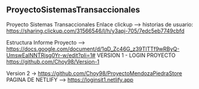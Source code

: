 ProyectoSistemasTransaccionales
----------------------------
Proyecto Sistemas Transaccionales Enlace clickup --> historias de usuario: https://sharing.clickup.com/31566546/l/h/y3apj-705/7edc5eb7749cbfd

Estructura Informe Proyecto --> https://docs.google.com/document/d/1qD_Zc46G_z39TlTTf9wRByQ-UmswEalNNTRjsg0Yr-w/edit?pli=1#
VERSION 1 - LOGIN PROYECTO
https://github.com/Choy98/Version-1

Version 2 -> https://github.com/Choy98/ProyectoMendozaPiedraStore
PAGINA DE NETLIFY --> https://loginsit1.netlify.app
